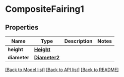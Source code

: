 # CompositeFairing1

## Properties
Name | Type | Description | Notes
------------ | ------------- | ------------- | -------------
**height** | [**Height**](Height.md) |  | 
**diameter** | [**Diameter2**](Diameter2.md) |  | 

[[Back to Model list]](../README.md#documentation-for-models) [[Back to API list]](../README.md#documentation-for-api-endpoints) [[Back to README]](../README.md)


